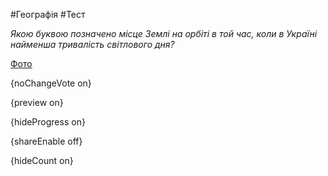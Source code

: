 #Географія #Тест

*Якою буквою позначено місце Землі на орбіті в той час, коли в Україні найменша тривалість світлового дня?*

[Фото](https://zno.osvita.ua//doc/images/znotest/25/2502/2_5.jpg)

{noChangeVote on}

{preview on}

{hideProgress on}

{shareEnable off}

{hideCount on}

